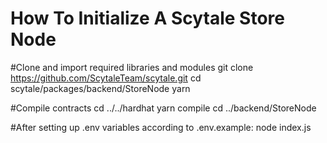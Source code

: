 # How To Initialize A Scytale Store Node
#Clone and import required libraries and modules
git clone https://github.com/ScytaleTeam/scytale.git
cd scytale/packages/backend/StoreNode
yarn

#Compile contracts
cd ../../hardhat
yarn compile
cd ../backend/StoreNode

#After setting up .env variables according to .env.example:
node index.js
